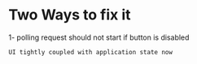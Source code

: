 
# Two Ways to fix it


1- polling request should not start if button is disabled

`UI tightly coupled with application state now`    